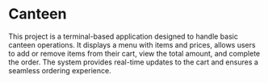 # Canteen
This project is a terminal-based application designed to handle basic canteen operations. It displays a menu with items and prices, allows users to add or remove items from their cart, view the total amount, and complete the order. The system provides real-time updates to the cart and ensures a seamless ordering experience.
